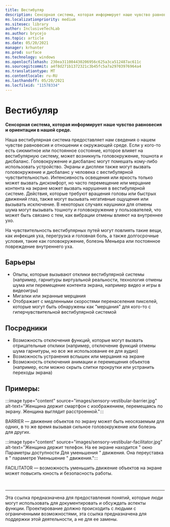```yaml
---
title: Вестибуляр
description: Сенсорная система, которая информирует наше чувство равновесия и ориентации в нашей среде
ms.localizationpriority: medium
ms.sitesec: library
author: InclusiveTechLab
ms.author: brycejo
ms.topic: article
ms.date: 05/20/2021
manager: krhunter
ms.prod: surface
ms.technology: windows
ms.openlocfilehash: 230ea311004430206956c625a3ca512487ac611c
ms.sourcegitcommit: a4f8d271b1372321c3b45fc5a7a29703976964a4
ms.translationtype: MT
ms.contentlocale: ru-RU
ms.lasthandoff: 05/20/2021
ms.locfileid: "11578334"
---
```

# <a name="vestibular"></a>Вестибуляр

**Сенсорная система, которая информирует наше чувство равновесия и ориентации в нашей среде.**

Наша вестибулярная система предоставляет нам сведения о нашем чувстве равновесия и отношении к окружающей среде. Если у кого-то есть сиюмитное или постоянное состояние, которое влияет на вестибулярную систему, может возникнуть головокружение, тошнота и дисбаланс. Головокружение и дисбаланс могут помешать кому-либо использовать устройство. Экраны и дисплеи также могут вызвать головокружение и дисбаланс у человека с вестибулярной чувствительностью. Интенсивность освещения или яркость только может вызвать дискомфорт, но часто перемещение или мерцание контента на экране может вызвать нарушения в вестибулярной системе. Действия, которые требуют вращения головы или быстрых движений глаз, также могут вызывать негативные ощущения или вызывать исключение. В некоторых случаях наушники для отмены шума могут вызывать тошноту и головокружение у пользователей, что может быть связано с тем, как вибрации отмены влияют на внутреннее ухо.

На чувствительность вестибулярных путей могут повлиять такие вещи, как инфекция уха, перегрузка и головная боль, а также долгосрочные условия, такие как головокружение, болезнь Меньера или постоянное повреждение внутреннего уха.

## <a name="barriers"></a>Барьеры
* Опыты, которые вызывают отклики вестибулярной системы (например, гарнитуры виртуальной реальности, технология отмены шума или перемещение контента экрана, например видео и игры в видеоигры)
* Мигалки или экранные мерцания
* Отображает с медленными скоростями перенаселения пикселей, которые могут быть обнаружены как "мерцания" для кого-то с гиперчувствительной вестибулярной системой

## <a name="facilitators"></a>Посредники
* Возможность отключения функций, которые могут вызвать отрицательные отклики (например, отключение функций отмены шума гарнитуры, но все же использование ее для аудио)
* Возможность устранения вспышек или мерцания на экране
* Возможность отключения анимации и перемещения объектов (например, если можно скрыть слитки прокрутки или устранить переходы экрана)

## <a name="examples"></a>Примеры:

:::image type="content" source="images/sensory-vestibular-barrier.jpg" alt-text="Женщина держит смартфон с изображением, перемещаясь по экрану. Женщина выглядит расстроенной.":::

BARRIER — движение объектов по экрану может быть неосязаемым для одних, в то же время вызывая сильное головокружение или болезнь для других. 

:::image type="content" source="images/sensory-vestibular-facilitator.jpg" alt-text="Женщина держит телефон. На ее экране находится &quot; окно Параметры доступности Для уменьшения &quot; движения. Она переуставка в &quot; параметре Уменьшение &quot; движения.":::

FACILITATOR — возможность уменьшить движение объектов на экране может повысить юность и безопасность работы. 

&nbsp;

[comment]: # (Заявление footer)
___
Эта ссылка предназначена для предоставления понятий, которые люди могут использовать для документировать и обсуждать аспекты функции. Проектирование должно происходить с людьми с ограниченными возможностями, эта ссылка предназначена для поддержки этой деятельности, а не для ее замены. 